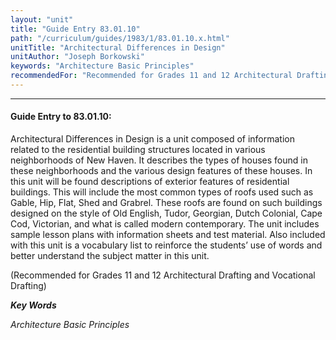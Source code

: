 ```yaml
---
layout: "unit"
title: "Guide Entry 83.01.10"
path: "/curriculum/guides/1983/1/83.01.10.x.html"
unitTitle: "Architectural Differences in Design"
unitAuthor: "Joseph Borkowski"
keywords: "Architecture Basic Principles"
recommendedFor: "Recommended for Grades 11 and 12 Architectural Drafting and Vocational Drafting"
---
```

<body>
<hr/>
 <h4>
  Guide Entry to 83.01.10:
 </h4>
 Architectural Differences in Design is a unit composed of information related to the residential building structures located in various neighborhoods of New Haven.  It describes the types of houses found in these neighborhoods and the various design features of these houses. In this unit will be found descriptions of exterior features of residential buildings.  This will include the most common types of roofs used such as Gable, Hip, Flat, Shed and Grabrel.  These roofs are found on such buildings designed on the style of Old English, Tudor, Georgian, Dutch Colonial, Cape Cod, Victorian, and what is called modern contemporary.  The unit includes sample lesson plans with information sheets and test material.  Also included with this unit is a vocabulary list to reinforce the students’ use of words and better understand the subject matter in this unit.
 <p>
  (Recommended for Grades 11 and 12 Architectural Drafting and Vocational Drafting)
 </p>
<p>
  <b>
   <i>
    Key Words
   </i>
  </b>
  <br/>
 </p>
 <p>
  <i>
   Architecture Basic Principles
  </i>
 </p>

</body>